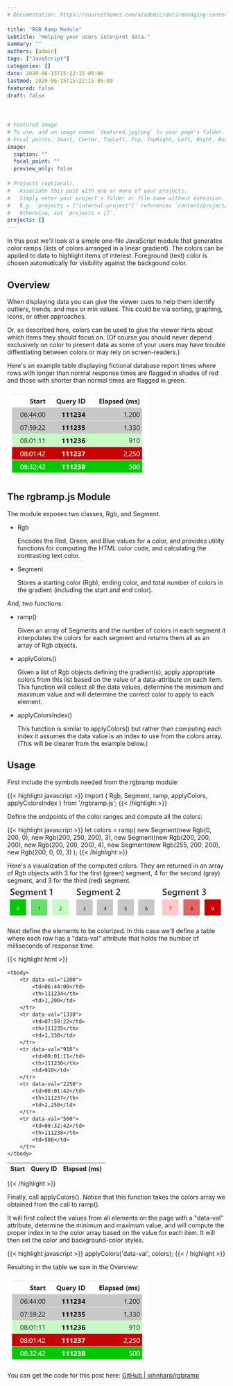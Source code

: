 ```yaml
---
# Documentation: https://sourcethemes.com/academic/docs/managing-content/

title: "RGB Ramp Module"
subtitle: "Helping your users interpret data."
summary: ""
authors: [admin]
tags: ["JavaScript"]
categories: []
date: 2020-06-15T15:22:15-05:00
lastmod: 2020-06-15T15:22:15-05:00
featured: false
draft: false



# Featured image
# To use, add an image named `featured.jpg/png` to your page's folder.
# Focal points: Smart, Center, TopLeft, Top, TopRight, Left, Right, BottomLeft, Bottom, BottomRight.
image:
  caption: ""
  focal_point: ""
  preview_only: false

# Projects (optional).
#   Associate this post with one or more of your projects.
#   Simply enter your project's folder or file name without extension.
#   E.g. `projects = ["internal-project"]` references `content/project/deep-learning/index.md`.
#   Otherwise, set `projects = []`.
projects: []
---
```


In this post we'll look at a simple one-file JavaScript module that
generates color ramps (lists of colors arranged in a linear gradient).
The colors can be applied to data
to highlight items of interest.  Foreground (text) color
is chosen automatically for visibility against the backgound color.


## Overview

When displaying data you can give the viewer cues to help them
identify outliers, trends, and max or min values.  This could be via
sorting, graphing, icons, or other approaches.  

Or, as described here, colors can be used to give the viewer hints
about which items they should focus on.  (Of course you should never
depend exclusively on color to present data as some of your users
may have trouble diffentiating between colors or may rely on 
screen-readers.)

Here's an example table displaying fictional database report
times where rows with longer than normal response times
are flagged in shades of red and those with shorter than normal times
are flagged in green.

![An example of rows highlighted based on a data- value.](ex1.png "Example 1")

<!-- ## Design Criteria

* Client Side Calculation

    Although either client or server-calculated is a
    vaild approach, for this post we'll do all calculations client-side
    in JavaScript.

* Multiple "Ranges" 

    Depending on the use case you may want a series of critical values
    (shades of red), neutral values (shades of gray), and positive values
    (shades of green).  It isn't enough to simply make a gradient between
    two fixed color values. -->

## The rgbramp.js Module

The module exposes two classes, Rgb, and Segment.

* Rgb

    Encodes the Red, Green, and Blue values for a color, 
    and provides utility functions for computing the HTML color
    code, and calculating the contrasting text color.

* Segment

    Stores a starting color (Rgb), ending color, and total number
    of colors in the gradient (including the start and end
    color).

And, two functions:

* ramp()

    Given an array of Segments and the number of colors in each
    segment it interpolates the colors for each segment and returns
    them all as an array of Rgb objects.

* applyColors()

    Given a list of Rgb objects defining the gradient(s), 
    apply appropriate colors from this list based on the value
    of a data-attribute on each item.  This function will collect
    all the data values, determine the minimum and maximum value
    and will determine the correct color to apply to each
    element.

* applyColorsIndex()

    This function is similar to applyColors() but rather than
    computing each index it assumes the data value is an
    index to use from the colors array.  (This will be clearer
    from the example below.)

## Usage

First include the symbols needed from the rgbramp module:

{{< highlight javascript >}}
import { Rgb, Segment, ramp, applyColors, applyColorsIndex } 
	from '/rgbramp.js';
{{< /highlight >}}

Define the endpoints of the color ranges and compute all the colors:

{{< highlight javascript >}}
let colors = ramp(
	new Segment(new Rgb(0, 200, 0), new Rgb(200, 250, 200), 3),
	new Segment(new Rgb(200, 200, 200), new Rgb(200, 200, 200), 4),
	new Segment(new Rgb(255, 200, 200), new Rgb(200, 0, 0), 3)
);
{{< /highlight >}}

Here's a visualization of the computed colors.
They are returned in an array of Rgb objects with 3 for the 
first (green) segment, 4 for the second (gray) segment,
and 3 for the third (red) segment.
![Visualization of the defined segments.](seg.png "Segments Illustration")

Next define the elements to be colorized.
In this case we'll define a table where each row has a "data-val"
attribute that holds the number of milliseconds of response time.

{{< highlight html >}}
<table class="table table-sm">
	<thead>
		<tr>
			<th>Start</th>
			<th>Query ID</th>
			<th>Elapsed (ms)</th>
		</tr>
	</thead>

	<tbody>
		<tr data-val="1200">
			<td>06:44:00</td>
			<th>111234</th>
			<td>1,200</td>
		</tr>
		<tr data-val="1330">
			<td>07:59:22</td>
			<th>111235</th>
			<td>1,330</td>
		</tr>
		<tr data-val="910">
			<td>08:01:11</td>
			<th>111236</th>
			<td>910</td>
		</tr>
		<tr data-val="2250">
			<td>08:01:42</td>
			<th>111237</th>
			<td>2,250</td>
		</tr>
		<tr data-val="500">
			<td>08:32:42</td>
			<th>111238</th>
			<td>500</td>
		</tr>
	</tbody>
</table>
{{< /highlight >}}

Finally, call applyColors().  Notice that this function takes the 
colors array we obtained from the call to ramp().

It will first collect the values from all elements on the page
with a "data-val" attribute, determine the minimum and maximum value,
and will compute the proper index in to the color array based on the
value for each item.  It will then set the color and background-color
styles.

{{< highlight javascript >}}
applyColors('data-val', colors);
{{< / highlight >}}

Resulting in the table we saw in the Overview:

![An example of rows highlighted based on a data- value.](ex1.png "Example 1")

You can get the code for this post here:
 [GitHub | johnharp/rgbramp](https://github.com/johnharp/rgbramp)
